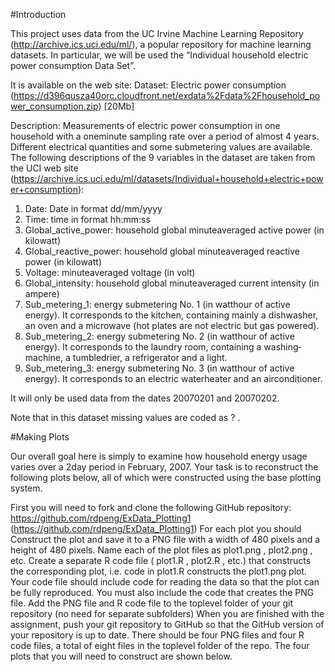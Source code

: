 #Introduction

This project uses data from the UC Irvine Machine Learning Repository
(http://archive.ics.uci.edu/ml/), a popular repository for machine learning datasets. In particular, we will be
used the “Individual household electric power consumption Data Set”.

It is available on the web site:
Dataset: Electric power consumption
(https://d396qusza40orc.cloudfront.net/exdata%2Fdata%2Fhousehold_power_consumption.zip)
[20Mb]

Description: Measurements of electric power consumption in one household with a one­minute
sampling rate over a period of almost 4 years. Different electrical quantities and some sub­metering
values are available.
The following descriptions of the 9 variables in the dataset are taken from the UCI web site
(https://archive.ics.uci.edu/ml/datasets/Individual+household+electric+power+consumption):
1. Date: Date in format dd/mm/yyyy
2. Time: time in format hh:mm:ss
3. Global_active_power: household global minute­averaged active power (in kilowatt)
4. Global_reactive_power: household global minute­averaged reactive power (in kilowatt)
5. Voltage: minute­averaged voltage (in volt)
6. Global_intensity: household global minute­averaged current intensity (in ampere)
7. Sub_metering_1: energy sub­metering No. 1 (in watt­hour of active energy). It corresponds to the
kitchen, containing mainly a dishwasher, an oven and a microwave (hot plates are not electric but gas
powered).
8. Sub_metering_2: energy sub­metering No. 2 (in watt­hour of active energy). It corresponds to the
laundry room, containing a washing­machine, a tumble­drier, a refrigerator and a light.
9. Sub_metering_3: energy sub­metering No. 3 (in watt­hour of active energy). It corresponds to an
electric water­heater and an air­conditioner.

It will only be used data from the dates 2007­02­01 and 2007­02­02.

Note that in this dataset missing values are coded as ? .

#Making Plots

Our overall goal here is simply to examine how household energy usage varies over a 2­day period in
February, 2007. Your task is to reconstruct the following plots below, all of which were constructed using
the base plotting system.

First you will need to fork and clone the following GitHub repository:
https://github.com/rdpeng/ExData_Plotting1 (https://github.com/rdpeng/ExData_Plotting1)
For each plot you should
Construct the plot and save it to a PNG file with a width of 480 pixels and a height of 480 pixels.
Name each of the plot files as plot1.png , plot2.png , etc.
Create a separate R code file ( plot1.R , plot2.R , etc.) that constructs the corresponding plot, i.e.
code in plot1.R constructs the plot1.png plot. Your code file should include code for reading
the data so that the plot can be fully reproduced. You must also include the code that creates the
PNG file.
Add the PNG file and R code file to the top­level folder of your git repository (no need for separate
sub­folders)
When you are finished with the assignment, push your git repository to GitHub so that the GitHub version
of your repository is up to date. There should be four PNG files and four R code files, a total of eight files
in the top­level folder of the repo.
The four plots that you will need to construct are shown below.
